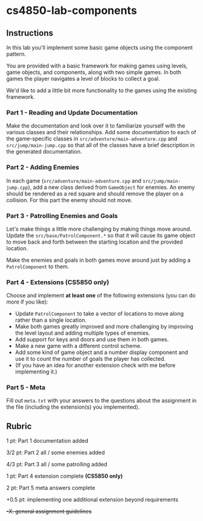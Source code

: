 # cs4850-lab-components

## Instructions

In this lab you'll implement some basic game objects using the component pattern.

You are provided with a basic framework for making games using levels, game objects, and components, along with two simple games.  In both games the player navigates a level of blocks to collect a goal.

We'd like to add a little bit more functionality to the games using the existing framework.



### Part 1 - Reading and Update Documentation

Make the documentation and look over it to familiarize yourself with the various classes and their relationships. Add some documentation to each of the game-specific classes in `src/adventure/main-adventure.cpp` and `src/jump/main-jump.cpp` so that all of the classes have a brief description in the generated documentation.



### Part 2 - Adding Enemies

In each game (`src/adventure/main-adventure.cpp` and `src/jump/main-jump.cpp`), add a new class derived from `GameObject` for enemies.  An enemy should be rendered as a red square and should remove the player on a collision.  For this part the enemy should not move.



### Part 3 - Patrolling Enemies and Goals

Let's make things a little more challenging by making things move around.  Update the `src/base/PatrolComponent.*` so that it will cause its game object to move back and forth between the starting location and the provided location.

Make the enemies and goals in both games move around just by adding a `PatrolComponent` to them.



### Part 4 - Extensions (CS5850 only)

Choose and implement **at least one** of the following extensions (you can do more if you like):
- Update `PatrolComponent` to take a vector of locations to move along rather than a single location.
- Make both games greatly improved and more challenging by improving the level layout and adding multiple types of enemies.
- Add support for keys and doors and use them in both games.
- Make a new game with a different control scheme.
- Add some kind of game object and a number display component and use it to count the number of goals the player has collected.
- (If you have an idea for another extension check with me before implementing it.)



### Part 5 - Meta

Fill out `meta.txt` with your answers to the questions about the assignment in the file (including the extension(s) you implemented).



## Rubric

1 pt: Part 1 documentation added

3/2 pt: Part 2 all / some enemies added

4/3 pt: Part 3 all / some patrolling added

1 pt: Part 4 extension complete **(CS5850 only)**

2 pt: Part 5 meta answers complete

+0.5 pt: implementing one additional extension beyond requirements

~~-X: general assignment guidelines~~
